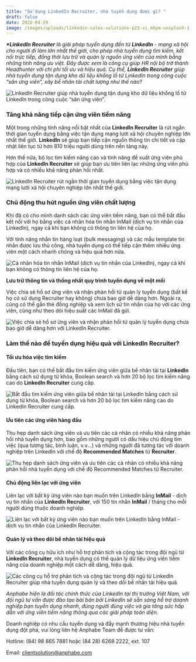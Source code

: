 ```yaml
---
title: "Sử dụng LinkedIn Recruiter, nhà tuyển dụng được gì? "
draft: false
date: 2022-04-29
image: /images/uploads/linkedin-sales-solutions-p23-vi_mhpm-unsplash-1.jpg
---
```

***\*LinkedIn Recruiter** là giải pháp tuyển dụng đến từ **LinkedIn** - mạng xã hội cho người đi làm lớn nhất thế giới, cho phép nhà tuyển dụng tìm kiếm, kết nối trực tiếp, đồng thời lưu trữ và quản lý nguồn ứng viên của mình bằng những tính năng ưu việt. Đây được xem là công cụ giúp HR nội bộ trở thành Headhunter với chi phí tối ưu và hiệu quả. Cụ thể, **LinkedIn Recruiter** giúp nhà tuyển dụng tận dụng kho dữ liệu khổng lồ từ LinkedIn trong công cuộc “săn ứng viên”, xây bể nhân tài chất lượng như thế nào?*

![LinkedIn Recruiter giúp nhà tuyển dụng tận dụng kho dữ liệu khổng lồ từ LinkedIn trong công cuộc “săn ứng viên”.](/images/uploads/hiring-candidates-from-linkedin_website-blog_website-blog.jpg "LinkedIn Recruiter giúp nhà tuyển dụng tận dụng kho dữ liệu khổng lồ từ LinkedIn trong công cuộc “săn ứng viên”.")

### **Tăng khả năng tiếp cận ứng viên tiềm năng**

Một trong những tính năng nổi bật nhất của **LinkedIn Recruiter** là rút ngắn thời gian tuyển dụng bằng việc tận dụng mạng lưới xã hội chuyên nghiệp lớn nhất thế giới. **LinkedIn** sẽ giúp bạn tiếp cận nguồn thông tin chi tiết và cập nhật liên tục từ hơn 810 triệu người dùng trên nền tảng này. 

Hơn thế nữa, bộ lọc tìm kiếm nâng cao và tính năng đề xuất ứng viên phù hợp của **LinkedIn Recruiter** sẽ giúp bạn ưu tiên liên lạc những ứng viên phù hợp và có nhiều khả năng phản hồi nhất. 

![LinkedIn Recruiter rút ngắn thời gian tuyển dụng bằng việc tận dụng mạng lưới xã hội chuyên nghiệp lớn nhất thế giới.](/images/uploads/find-people-fast-mod-1-2x.jpg "LinkedIn Recruiter rút ngắn thời gian tuyển dụng bằng việc tận dụng mạng lưới xã hội chuyên nghiệp lớn nhất thế giới.")

### **Chủ động thu hút nguồn ứng viên chất lượng**

Khi đã có cho mình danh sách các ứng viên tiềm năng, bạn có thể bắt đầu kết nối với họ bằng việc cá nhân hóa tin nhắn InMail (dịch vụ tin nhắn của LinkedIn), ngay cả khi bạn không có thông tin liên hệ của họ. 

Với tính năng nhắn tin hàng loạt (bulk messaging) và các mẫu template tin nhắn được lưu thủ công, nhà tuyển dụng có thể tiếp cận thêm nhiều ứng viên một cách nhanh chóng và hiệu quả hơn nữa. 

![Cá nhân hóa tin nhắn InMail (dịch vụ tin nhắn của LinkedIn), ngay cả khi bạn không có thông tin liên hệ của họ.](/images/uploads/engage-candidates-mod-2-2x.jpg "Cá nhân hóa tin nhắn InMail (dịch vụ tin nhắn của LinkedIn), ngay cả khi bạn không có thông tin liên hệ của họ.")

**Lưu trữ thông tin và thống nhất quy trình tuyển dụng về một mối**  

Việc chia sẻ hồ sơ ứng viên và nhận phản hồi từ quản lý tuyển dụng (bất kể họ có sử dụng Recruiter hay không) chưa bao giờ dễ dàng hơn. Ngoài ra, cũng có thể gắn thẻ đồng nghiệp và xem lịch sử tin nhắn của họ với các ứng viên, cũng như theo dõi hiệu suất các InMail đã gửi. 

![Việc chia sẻ hồ sơ ứng viên và nhận phản hồi từ quản lý tuyển dụng chưa bao giờ dễ dàng hơn với LinkedIn Recruiter.](/images/uploads/be-efficient-mod-3-2x.jpg "Việc chia sẻ hồ sơ ứng viên và nhận phản hồi từ quản lý tuyển dụng chưa bao giờ dễ dàng hơn với LinkedIn Recruiter.")

### Làm thế nào để tuyển dụng hiệu quả với LinkedIn Recruiter?

#### Tối ưu hóa việc tìm kiếm

Đầu tiên, bạn có thể bắt đầu tìm kiếm ứng viên giữa bể nhân tài tại **LinkedIn** bằng cách sử dụng từ khóa, Boolean search và hơn 20 bộ lọc tìm kiếm nâng cao do **LinkedIn Recruiter** cung cấp. 

![Bắt đầu tìm kiếm ứng viên giữa bể nhân tài tại LinkedIn bằng cách sử dụng từ khóa, Boolean search và hơn 20 bộ lọc tìm kiếm nâng cao do LinkedIn Recruiter cung cấp.](/images/uploads/find-people-tour-fourcolumn-dsk-2x.png "Bắt đầu tìm kiếm ứng viên giữa bể nhân tài tại LinkedIn bằng cách sử dụng từ khóa, Boolean search và hơn 20 bộ lọc tìm kiếm nâng cao do LinkedIn Recruiter cung cấp.")

#### **Ưu tiên các ứng viên hàng đầu**

Thu hẹp danh sách ứng viên và ưu tiên các cá nhân có nhiều khả năng phản hồi nhà tuyển dụng hơn, bao gồm những người có dấu hiệu chủ động tìm việc (qua tương tác, bình luận, v.v...) và những người đã tương tác với doanh nghiệp trên LinkedIn với chế độ **Recommended Matches** từ **Recruiter**.

![Thu hẹp danh sách ứng viên và ưu tiên các cá nhân có nhiều khả năng phản hồi nhà tuyển dụng với chế độ Recommended Matches từ Recruiter.](/images/uploads/prioritize-candidates-tour-fourcolumn-dsk-2x.png "Thu hẹp danh sách ứng viên và ưu tiên các cá nhân có nhiều khả năng phản hồi nhà tuyển dụng với chế độ Recommended Matches từ Recruiter.")

#### **Chủ động liên lạc với ứng viên**

Liên lạc với bất kỳ ứng viên nào bạn muốn trên LinkedIn bằng **InMail** - dịch vụ tin nhắn của **LinkedIn Recruiter**, với 150 tin nhắn **InMail** / tháng cho mỗi người dùng thuộc doanh nghiệp.

![Liên lạc với bất kỳ ứng viên nào bạn muốn trên LinkedIn bằng InMail - dịch vụ tin nhắn của LinkedIn Recruiter.](/images/uploads/reach-out-tour-fourcolumn-dsk-2x.png "Liên lạc với bất kỳ ứng viên nào bạn muốn trên LinkedIn bằng InMail - dịch vụ tin nhắn của LinkedIn Recruiter.")

#### **Quản lý và theo dõi bể nhân tài hiệu quả**

Với các công cụ hữu ích như hỗ trợ phân tích và cộng tác trong đội ngũ từ **LinkedIn Recruiter**, nhà tuyển dụng có thể quản lý dữ liệu ứng viên tiềm năng của doanh nghiệp một cách dễ dàng, hiệu quả. 

![Các công cụ hỗ trợ phân tích và cộng tác trong đội ngũ từ LinkedIn Recruiter giúp nhà tuyển dụng quản lý và theo dõi bể nhân tài hiệu quả.](/images/uploads/manage-track-tour-fourcolumn-dsk-2x.png "Các công cụ hỗ trợ phân tích và cộng tác trong đội ngũ từ LinkedIn Recruiter giúp nhà tuyển dụng quản lý và theo dõi bể nhân tài hiệu quả.")

*Anphabe hiện là đối tác chính thức của LinkedIn tại thị trường Việt Nam, với đội ngũ tư vấn được đào tạo bài bản bởi LinkedIn sẽ sẵn sàng hỗ trợ doanh nghiệp bạn tuyển dụng nhanh, đúng người đúng việc và gia tăng sức hấp dẫn với ứng viên tiềm năng thông qua các giải pháp toàn diện.* 

Doanh nghiệp có nhu cầu tuyển dụng và đẩy mạnh thương hiệu nhà tuyển dụng đột phá, vui lòng liên hệ Anphabe Team để được tư vấn: 

Hotline: (84) 98 865 7881 hoặc (84 28) 6268 2222, ext. 107 

Email: clientsolution@anphabe.com
